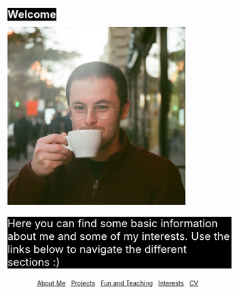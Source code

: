 <style>
body {
  background-image: url('/pictures/dict_background_us.png');
  background-size: 1000px;
}
</style>

<span style="font-weight: bold; font-size: 24px; color: white; background-color: black;">Welcome</span>

<img src="/pictures/good_small.jpg" width="400" />

<p style="font-size: 24px; color: white; background-color: black;">
Here you can find some basic information about me and some of my interests.
Use the links below to navigate the different sections :)
</p>

<p align="center" style="color: white;">
  <a href="http://arielslepyan.me/Aboutme">About Me</a> |         
  <a href="http://arielslepyan.me/Projects">Projects</a> |
  <a href="http://arielslepyan.me/Fun">Fun and Teaching</a> |
  <a href="http://arielslepyan.me/Interests">Interests</a> |
  <a href="http://arielslepyan.me/CV">CV</a> |
</p>




